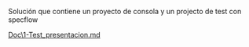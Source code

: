Solución que contiene un proyecto de consola y un projecto de test con specflow

[Doc\1-Test_presentacion.md](test)

